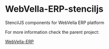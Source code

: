 # WebVella-ERP-stenciljs
StencilJS components for WebVella ERP platform 

For more information check the parent project:

[WebVella-ERP](https://github.com/WebVella/WebVella-ERP)
